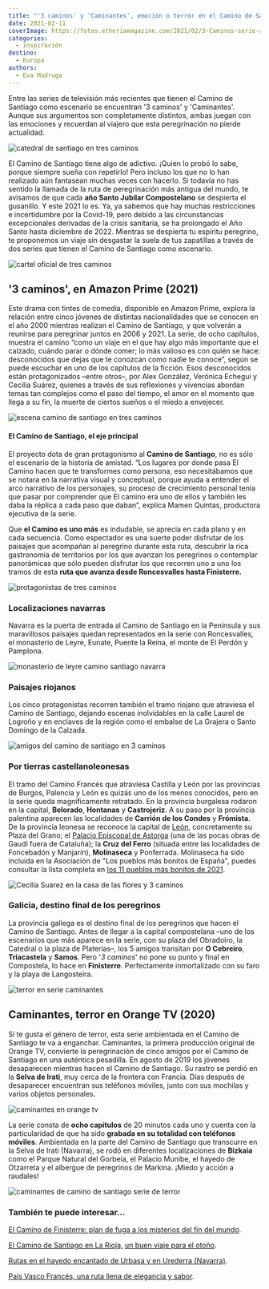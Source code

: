 ```yaml
---
title: "'3 caminos' y 'Caminantes', emoción o terror en el Camino de Santiago"
date: 2021-02-11
coverImage: https://fotos.etheriamagazine.com/2021/02/3-Caminos-serie-amazon.jpg
categories: 
  - inspiración
destino: 
  - Europa
authors: 
  - Eva Madruga
---
```


Entre las series de televisión más recientes que tienen el Camino de Santiago como escenario se encuentran '3 caminos' y 'Caminantes'. Aunque sus argumentos son completamente distintos, ambas juegan con las emociones y recuerdan al viajero que esta peregrinación no pierde actualidad.

![catedral de santiago en tres caminos](https://fotos.etheriamagazine.com/2021/02/3-Caminos-serie-amazon.jpg "Llegada a la Catedral de Santiago en '3 caminos'.")

El Camino de Santiago tiene algo de adictivo. ¡Quien lo probó lo sabe, porque siempre 
sueña con repetirlo! Pero incluso los que no lo han realizado aún fantasean muchas veces 
con hacerlo. Si todavía no has sentido la llamada de la ruta de peregrinación más 
antigua del mundo, te avisamos de que cada **año Santo Jubilar Compostelano** se 
despierta el gusanillo. Y este 2021 lo es. Ya, ya sabemos que hay muchas restricciones e 
incertidumbre por la Covid-19, pero debido a las circunstancias excepcionales derivadas 
de la crisis sanitaria, se ha prolongado el Año Santo hasta diciembre de 2022. Mientras 
se despierta tu espíritu peregrino, te proponemos un viaje sin desgastar la suela de tus 
zapatillas a través de dos series que tienen el Camino de Santiago como escenario. 

![cartel oficial de tres caminos](https://fotos.etheriamagazine.com/2021/02/3-Caminos-Poster-oficial.jpg "Cartel oficial de '3 caminos'. © A. Prime Vídeo")

## '3 caminos', en Amazon Prime (2021)

Este drama con tintes de comedia, disponible en Amazon Prime, explora la relación entre 
cinco jóvenes de distintas nacionalidades que se conocen en el año 2000 mientras 
realizan el Camino de Santiago, y que volverán a reunirse para peregrinar juntos en 2006 
y 2021. La serie, de ocho capítulos, muestra el camino “como un viaje en el que hay algo 
más importante que el calzado, cuándo parar o dónde comer; lo más valioso es con quién 
se hace: desconocidos que dejas que te conozcan como nadie te conoce”, según se puede 
escuchar en uno de los capítulos de la ficción. Esos desconocidos están protagonizados 
–entre otros–, por Alex González, Verónica Echegui y Cecilia Suárez, quienes a través de 
sus reflexiones y vivencias abordan temas tan complejos como el paso del tiempo, el amor 
en el momento que llega a su fin, la muerte de ciertos sueños o el miedo a envejecer. 

![escena camino de santiago en tres caminos](https://fotos.etheriamagazine.com/2021/02/3-Caminos-serie-television-amazon.jpg "Fotograma de '3 caminos', en © Amazon Prime Video.")

#### El Camino de Santiago, el eje principal

El proyecto dota de gran protagonismo al **Camino de Santiago**, no es sólo el escenario 
de la historia de amistad. “Los lugares por donde pasa El Camino hacen que te 
transformes como persona, eso necesitábamos que se notara en la narrativa visual y 
conceptual, porque ayuda a entender el arco narrativo de los personajes, su proceso de 
crecimiento personal tenía que pasar por comprender que El camino era uno de ellos y 
también les daba la réplica a cada paso que daban”, explica Mamen Quintas, productora 
ejecutiva de la serie. 

Que **el Camino es uno más** es indudable, se aprecia en cada plano y en cada secuencia. 
Como espectador es una suerte poder disfrutar de los paisajes que acompañan al peregrino 
durante esta ruta, descubrir la rica gastronomía de territorios por los que avanzan los 
peregrinos o contemplar panorámicas que sólo pueden disfrutar los que recorren uno a uno 
los tramos de esta **ruta que avanza desde Roncesvalles hasta Finisterre.** 

![protagonistas de tres caminos](https://fotos.etheriamagazine.com/2021/02/3-Caminos-serie-amazon-prime.jpg "Algunos de los protagonistas de '3 caminos'. © A. Prime Vídeo")

### Localizaciones navarras

Navarra es la puerta de entrada al Camino de Santiago en la Península y sus maravillosos 
paisajes quedan representados en la serie con Roncesvalles, el monasterio de Leyre, 
Eunate, Puente la Reina, el monte de El Perdón y Pamplona. 

![monasterio de leyre camino santiago navarra](https://fotos.etheriamagazine.com/2021/02/monasterio-leyre-camino-santiago.jpg "Monasterio de Leyre (Navarra).")

### Paisajes riojanos

Los cinco protagonistas recorren también el tramo riojano que atraviesa el Camino de 
Santiago, dejando escenas inolvidables en la calle Laurel de Logroño y en enclaves de la 
región como el embalse de La Grajera o Santo Domingo de la Calzada. 

![amigos del camino de santiago en 3 caminos](https://fotos.etheriamagazine.com/2021/02/3-Caminos-ruta-camino-santiago.jpg "'3 caminos', una historia de amistades nacidas en el Camino de Santiago. © A. Prime Vídeo")

### Por tierras castellanoleonesas

El tramo del Camino Francés que atraviesa Castilla y León por las provincias de Burgos, 
Palencia y León es quizás uno de los menos conocidos, pero en la serie queda 
magníficamente retratado. En la provincia burgalesa rodaron en la capital, **Belorado**, 
**Hontanas** y **Castrojeriz**. A su paso por la provincia palentina aparecen las 
localidades de **Carrión de los Condes** y **Frómista**. De la provincia leonesa se 
reconoce la capital de [León](https://etheriamagazine.com/2018/09/27/48-horas-en-leon/), 
concretamente su Plaza del Grano; el [Palacio Episcopal de 
Astorga](https://www.palaciodegaudi.es/) (una de las pocas obras de Gaudí fuera de 
Cataluña); la **Cruz del Ferro** (situada entre las localidades de Foncebadón y 
Manjarín), **Molinaseca** y Ponferrada. Molinaseca ha sido incluida en la Asociación de 
"Los pueblos más bonitos de España", puedes consultar la lista completa en [los 11 
pueblos más bonitos de 
2021](https://etheriamagazine.com/2021/01/19/ruta-por-los-11-pueblos-elegidos-como-los-mas-bonitos-de-espana-en-2021/). 

![Cecilia Suarez en la casa de las flores y 3 caminos](https://fotos.etheriamagazine.com/2021/02/3-Caminos-actriz-casa-de-las-flores.jpg "Cecilia Suárez, que la recordarás por su papel de Paulina en 'La casa de las flores', también actúa en '3 caminos'. © Amazon Prime")

### Galicia, destino final de los peregrinos

La provincia gallega es el destino final de los peregrinos que hacen el Camino de 
Santiago. Antes de llegar a la capital compostelana –uno de los escenarios que más 
aparece en la serie, con su plaza del Obradoiro, la Catedral o la plaza de Platerías–, 
los 5 amigos transitan por **O Cebreiro**, **Triacastela** y **Samos**. Pero '_3 
caminos_' no pone su punto y final en Compostela, lo hace en **Finisterre**. 
Perfectamente inmortalizado con su faro y la playa de Langosteira. 

![terror en serie caminantes](https://fotos.etheriamagazine.com/2021/02/Caminantes-serie-terror.jpg "Esta imagen presagia lo peor... en la serie 'Caminantes'. © Orange TV")

## Caminantes, terror en Orange TV (2020)

Si te gusta el género de terror, esta serie ambientada en el Camino de Santiago te va a 
enganchar. Caminantes, la primera producción original de Orange TV, convierte la 
peregrinación de cinco amigos por el Camino de Santiago en una auténtica pesadilla. En 
agosto de 2019 los jóvenes desaparecen mientras hacen el Camino de Santiago. Su rastro 
se perdió en la **Selva de Irati**, muy cerca de la frontera con Francia. Días después 
de desaparecer encuentran sus teléfonos móviles, junto con sus mochilas y varios objetos 
personales. 

![caminantes en orange tv](https://fotos.etheriamagazine.com/2021/02/Caminantes-Orange-tv-5.jpg "Fotograma de Caminantes, una serie que se emite en © Orange TV.")

La serie consta de **ocho capítulos** de 20 minutos cada uno y cuenta con la 
particularidad de que ha sido **grabada en su totalidad con teléfonos móviles**. 
Ambientada en la parte del Camino de Santiago que transcurre en la Selva de Irati 
(Navarra), se rodó en diferentes localizaciones de **Bizkaia** como el Parque Natural 
del Gorbeia, el Palacio Munibe, el hayedo de Otzarreta y el albergue de peregrinos de 
Markina. ¡Miedo y acción a raudales! 

![caminantes de camino de santiago serie de terror](https://fotos.etheriamagazine.com/2021/02/Caminantes-serie-orange-tv.jpg "Fotograma de 'Caminantes', la nueva serie de terror de © Orange TV.")

### También te puede interesar...

[El Camino de Finisterre: plan de fuga a los misterios del fin del 
mundo](https://etheriamagazine.com/2019/03/06/camino-de-finisterre-fairway/). 

[El Camino de Santiago en La 
Rioja,](https://etheriamagazine.com/2019/05/01/etapas-que-ver-camino-de-santiago-en-la-rioja/) 
[un buen viaje para el 
otoño](https://etheriamagazine.com/2019/05/01/etapas-que-ver-camino-de-santiago-en-la-rioja/). 

[Rutas en el hayedo encantado de Urbasa y en Urederra 
(Navarra)](https://etheriamagazine.com/2020/10/05/que-rutas-hacer-en-hayedo-de-urbasa-urederra-navarra/). 

[País Vasco Francés, una ruta llena de elegancia y 
sabor](https://etheriamagazine.com/2020/08/24/que-ver-pais-vasco-frances-san-juan-luz-biarritz-san-juan-pie-puerto-sare/).
